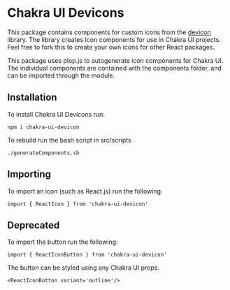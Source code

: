 # Chakra UI Devicons

This package contains components for custom icons from the [devicon](https://github.com/devicons/devicon/) library. The library creates Icon components for use in Chakra UI projects. Feel free to fork this to create your own icons for other React packages.

This package uses plop.js to autogenerate icon components for Chakra UI. The individual components are contained with the components folder, and can be imported through the module.

## Installation

To install Chakra UI Devicons run:

```
npm i chakra-ui-devicon
```

To rebuild run the bash script in src/scripts

```
./generateComponents.sh
```

## Importing

To import an icon (such as React.js) run the following:

```
import { ReactIcon } from 'chakra-ui-devicon'
```

## Deprecated

To import the button run the following:

```
import { ReactIconButton } from 'chakra-ui-devicon'
```

The button can be styled using any Chakra UI props.

```
<ReactIconButton variant='outline'/>
```
